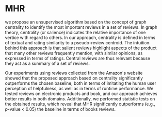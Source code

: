 # MHR
we propose an unsupervised algorithm based on the concept of graph centrality to identify the most important reviews in a set of reviews. In graph theory, centrality (or salience) indicates the relative importance of one vertice with regard to others. In our approach, centrality is defined in terms of textual and rating similarity to a pseudo-review centroid. The intuition behind this approach is that salient reviews highlight aspects of the product that many other reviews frequently mention, with similar opinions, as expressed in terms of  ratings. Central reviews are thus relevant because they act as a summary of a set of reviews.


Our experiments using reviews collected from the Amazon's website showed that the proposed approach based on centrality significantly outperforms the chosen baseline, both in terms of imitating  the human user perception of helpfulness,  as well as in terms of runtime performance. We tested reviews on electronic products and book, and our approach achieves better results in both domains. Additionally, we performed statistic tests on the obtained results, which reveal that MHR significantly outperforms (e.g., $p$-value $<$ 0.05) the baseline in terms of books reviews.
